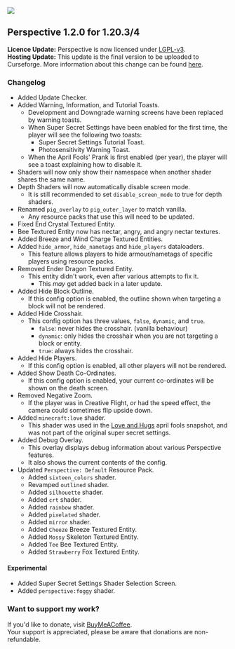 ![](https://mclegoman.com/images/7/70/Perspective_Logo.png)  

## Perspective 1.2.0 for 1.20.3/4
**Licence Update:**
Perspective is now licensed under [LGPL-v3](https://www.gnu.org/licenses/lgpl-3.0.en.html#license-text).  
**Hosting Update:**
This update is the final version to be uploaded to Curseforge.
More information about this change can be found [here](https://mclegoman.com/Perspective/Moving_Away_from_Curseforge).  

### Changelog  
- Added Update Checker.  
- Added Warning, Information, and Tutorial Toasts.  
  - Development and Downgrade warning screens have been replaced by warning toasts.
  - When Super Secret Settings have been enabled for the first time, the player will see the following two toasts:  
    - Super Secret Settings Tutorial Toast.  
    - Photosensitivity Warning Toast.  
  - When the April Fools' Prank is first enabled (per year), the player will see a toast explaining how to disable it.  
- Shaders will now only show their namespace when another shader shares the same name.  
- Depth Shaders will now automatically disable screen mode.  
  - It is still recommended to set `disable_screen_mode` to true for depth shaders.  
- Renamed `pig_overlay` to `pig_outer_layer` to match vanilla.  
  - Any resource packs that use this will need to be updated.  
- Fixed End Crystal Textured Entity.  
- Bee Textured Entity now has nectar, angry, and angry nectar textures.  
- Added Breeze and Wind Charge Textured Entities.  
- Added `hide_armor`, `hide_nametags` and `hide_players` dataloaders.  
  - This feature allows players to hide armour/nametags of specific players using resource packs.  
- Removed Ender Dragon Textured Entity.  
  - This entity didn't work, even after various attempts to fix it.  
    - This *may* get added back in a later update.
- Added Hide Block Outline.  
  - If this config option is enabled, the outline shown when targeting a block will not be rendered.  
- Added Hide Crosshair.  
  - This config option has three values, `false`, `dynamic`, and `true`.  
    - `false`: never hides the crosshair. (vanilla behaviour)  
    - `dynamic`: only hides the crosshair when you are not targeting a block or entity.  
    - `true`: always hides the crosshair.   
- Added Hide Players.  
  - If this config option is enabled, all other players will not be rendered.  
- Added Show Death Co-Ordinates.  
  - If this config option is enabled, your current co-ordinates will be shown on the death screen.  
- Removed Negative Zoom.  
  - If the player was in Creative Flight, *or* had the speed effect, the camera could sometimes flip upside down.  
- Added `minecraft:love` shader.
  - This shader was used in the [Love and Hugs](https://minecraft.wiki/w/Java_Edition_15w14a) april fools snapshot, and was not part of the original super secret settings.  
- Added Debug Overlay.  
  - This overlay displays debug information about various Perspective features.  
  - It also shows the current contents of the config.  
- Updated `Perspective: Default` Resource Pack.  
  - Added `sixteen_colors` shader.  
  - Revamped `outlined` shader.  
  - Added `silhouette` shader.  
  - Added `crt` shader.  
  - Added `rainbow` shader.  
  - Added `pixelated` shader.  
  - Added `mirror` shader.  
  - Added `Cheeze` Breeze Textured Entity.  
  - Added `Mossy` Skeleton Textured Entity.
  - Added `Tee` Bee Textured Entity.
  - Added `Strawberry` Fox Textured Entity.  

#### Experimental  
- Added Super Secret Settings Shader Selection Screen.  
- Added `perspective:foggy` shader.  

### Want to support my work?  
If you'd like to donate, visit [BuyMeACoffee](https://www.buymeacoffee.com/mclegoman).  
Your support is appreciated, please be aware that donations are non-refundable.  